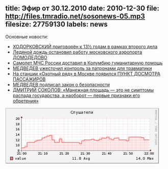 title: Эфир от 30.12.2010
date: 2010-12-30
file: http://files.tmradio.net/sosonews-05.mp3
filesize: 27759130
labels: news
---
Основные новости:

<ul>
<li><a href="http://echo.msk.ru/news/738203-echo.html">ХОДОРКОВСКИЙ приговорён к 13½ годам в рамках второго дела</a></li>
<li><a href="http://www.rg.ru/2010/12/26/chp-site.html">Ледяной дождь остановил работу московского аэропорта ДОМОДЕДОВО</a></li>
<li><a href="http://www.vesti.ru/doc.html?id=417848&amp;cid=9">Самолет МЧС России доставил в Колумбию гуманитарную помощь</a></li>
<li><a href="http://www.rian.ru/society/20101228/314602965.html">МЕДВЕДЕВ ужесточил контроль за патронами для травматики</a></li>
<li><a href="http://news2.ru/story/287264/">На станции «Охотный ряд» в Москве появился ПУНКТ ДОСМОТРА ПАССАЖИРОВ</a></li>
<li><a href="http://www.interfax.ru/news.asp?id=171325">МЕДВЕДЕВ подписал закон о безопасности</a></li>
<li><a href="http://vz.ru/columns/2010/12/27/457872.html">ДМИТРИЙ СОКОЛОВ: «Манежная площадь — это не симптомы распада государства, а наоборот — первые признаки его обретения»</a></li>
</ul>

![статистика](sosonews-05.png)

